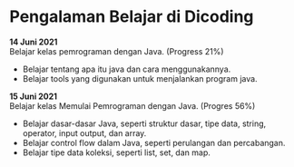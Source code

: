 # Pengalaman Belajar di Dicoding

**14 Juni 2021**<br>
Belajar kelas pemrograman dengan Java. (Progress 21%)
* Belajar tentang apa itu java dan cara menggunakannya.
* Belajar tools yang digunakan untuk menjalankan program java.

**15 Juni 2021**<br>
Belajar kelas Memulai Pemrograman dengan Java. (Progres 56%)
* Belajar dasar-dasar Java, seperti struktur dasar, tipe data, string, operator, input output, dan array.
* Belajar control flow dalam Java, seperti perulangan dan percabangan.
* Belajar tipe data koleksi, seperti list, set, dan map.
